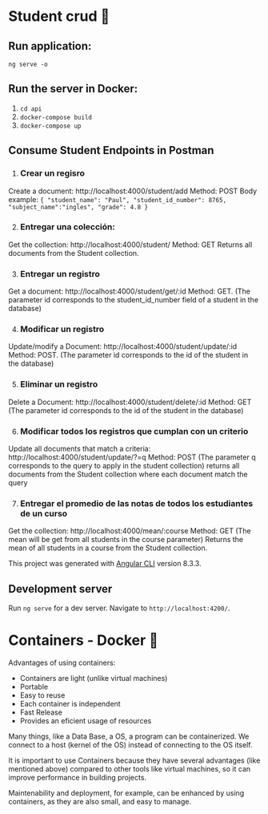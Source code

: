 # Student crud 📃

## Run application: 
`ng serve -o`


## Run the server in Docker: 
1. `cd api`
2. `docker-compose build`
3. `docker-compose up`

## Consume Student Endpoints in Postman
1. ### Crear	un	regisro
Create a document:
http://localhost:4000/student/add Method: POST
Body example: 
`{
	"student_name": "Paul",
	"student_id_number": 8765,
	"subject_name":"ingles",
	"grade": 4.8
}`

2. ### Entregar	una	colección:
Get the collection: http://localhost:4000/student/ Method: GET
Returns all documents from the Student collection.

3. ### Entregar	un	registro
Get a document: 
http://localhost:4000/student/get/:id Method: GET.
(The parameter id corresponds to the student_id_number field of a student in the database)

4. ### Modificar	un	registro 
Update/modify a Document: 
http://localhost:4000/student/update/:id Method: POST.
(The parameter id corresponds to the id of the student in the database)

5. ### Eliminar	un	registro
Delete a Document: http://localhost:4000/student/delete/:id Method: GET
(The parameter id corresponds to the id of the student in the database)

6. ### Modificar	todos	los	registros	que	cumplan	con	un	criterio
Update all documents that match a criteria: http://localhost:4000/student/update/?=q Method: POST
(The parameter q corresponds to the query to apply in the student collection)
returns all documents from the Student collection where each document match the query

7. ### Entregar	el	promedio	de	las	notas	de	todos	los	estudiantes	de	un	curso
Get the collection: http://localhost:4000/mean/:course Method: GET
(The mean will be get from all students in the course parameter)
Returns the mean of all students in a course from the Student collection.


This project was generated with [Angular CLI](https://github.com/angular/angular-cli) version 8.3.3.

## Development server

Run `ng serve` for a dev server. Navigate to `http://localhost:4200/`.

# Containers - Docker 🐳
Advantages of using containers:
- Containers are light (unlike virtual machines)
- Portable
- Easy to reuse
- Each container is independent
- Fast Release
- Provides an eficient usage of resources

Many things, like a Data Base, a OS, a program can be containerized. We connect to a host (kernel of the OS) instead of connecting to the OS itself.

It is important to use Containers because they have several advantages (like mentioned above) compared to other tools like virtual machines, so it can improve performance in building projects.

Maintenability and deployment, for example, can be enhanced by using containers, as they are also small, and easy to manage.
